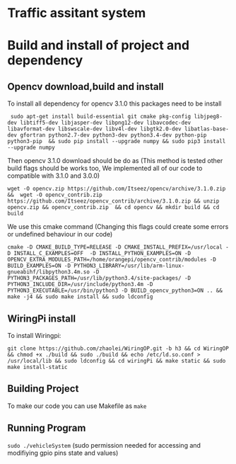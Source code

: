 # Traffic assitant system

# Build and install of project and dependency
## Opencv download,build and install
To install all dependency for opencv 3.1.0 this packages need to be install

``` sudo apt-get install build-essential git cmake pkg-config libjpeg8-dev libtiff5-dev libjasper-dev libpng12-dev libavcodec-dev libavformat-dev libswscale-dev libv4l-dev libgtk2.0-dev libatlas-base-dev gfortran python2.7-dev python3-dev python3.4-dev python-pip python3-pip  && sudo pip install --upgrade numpy && sudo pip3 install --upgrade numpy```

Then opencv 3.1.0 download should be do as (This method is tested other build flags should be works too, We implemented all of our code to compatible with 3.1.0 and 3.0.0)

``` wget -O opencv.zip https://github.com/Itseez/opencv/archive/3.1.0.zip &&  wget -O opencv_contrib.zip https://github.com/Itseez/opencv_contrib/archive/3.1.0.zip && unzip opencv.zip && opencv_contrib.zip  && cd opencv && mkdir build && cd build ```

We use this cmake command (Changing this flags could create some errors or undefined behaviour in our code)

``` cmake -D CMAKE_BUILD_TYPE=RELEASE -D CMAKE_INSTALL_PREFIX=/usr/local -D INSTALL_C_EXAMPLES=OFF 	-D INSTALL_PYTHON_EXAMPLES=ON -D OPENCV_EXTRA_MODULES_PATH=/home/orangepi/opencv_contrib/modules -D BUILD_EXAMPLES=ON -D PYTHON3_LIBRARY=/usr/lib/arm-linux-gnueabihf/libpython3.4m.so -D PYTHON3_PACKAGES_PATH=/usr/lib/python3.4/site-packages/ -D PYTHON3_INCLUDE_DIR=/usr/include/python3.4m -D PYTHON3_EXECUTABLE=/usr/bin/python3 -D BUILD_opencv_python3=ON .. && make -j4 && sudo make install && sudo ldconfig ```

## WiringPi install
To install Wiringpi:

``` git clone https://github.com/zhaolei/WiringOP.git -b h3 && cd WiringOP && chmod +x ./build && sudo ./build && echo /etc/ld.so.conf > /usr/local/lib && sudo ldconfig && cd wiringPi && make static && sudo make install-static ```

## Building Project
To make our code you can use Makefile as
``` make ```

## Running Program
``` sudo ./vehicleSystem ``` (sudo permission needed for accessing and modifiying gpio pins state and values)